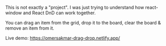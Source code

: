 This is not exactly a "project". I was just trying to understand how react-window and React DnD can work together.

You can drag an item from the grid, drop it to the board, clear the board & remove an item from it.

Live demo: https://omersakmar-drag-drop.netlify.app/
